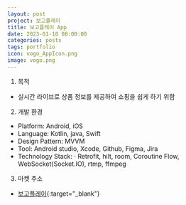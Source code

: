 ```yaml
---
layout: post
project: 보고플레이
title: 보고플레이 App
date: 2023-01-10 08:00:00 
categories: posts 
tags: portfolio
icon: vogo_AppIcon.png
image: vogo.png
---
```

1) 목적
 - 실시간 라이브로 상품 정보를 제공하여 쇼핑을 쉽게 하기 위함
  
2) 개발 환경
 - Platform: Android, iOS
 - Language: Kotlin, java, Swift
 - Design Pattern: MVVM
 - Tool: Android studio, Xcode, Github, Figma, Jira
 - Technology Stack:
  · Retrofit, hilt, room, Coroutine Flow, WebSocket(Socket.IO), rtmp, ffmpeg
 
3) 마켓 주소  
 - [보고플레이](https://play.google.com/store/apps/details?id=com.vogo.android){:target="_blank"}  
 
